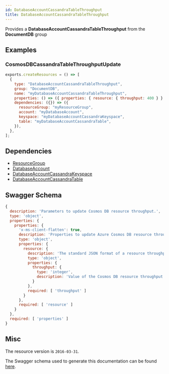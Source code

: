 ```yaml
---
id: DatabaseAccountCassandraTableThroughput
title: DatabaseAccountCassandraTableThroughput
---
```

Provides a **DatabaseAccountCassandraTableThroughput** from the **DocumentDB** group
## Examples
### CosmosDBCassandraTableThroughputUpdate
```js
exports.createResources = () => [
  {
    type: "DatabaseAccountCassandraTableThroughput",
    group: "DocumentDB",
    name: "myDatabaseAccountCassandraTableThroughput",
    properties: () => ({ properties: { resource: { throughput: 400 } } }),
    dependencies: ({}) => ({
      resourceGroup: "myResourceGroup",
      account: "myDatabaseAccount",
      keyspace: "myDatabaseAccountCassandraKeyspace",
      table: "myDatabaseAccountCassandraTable",
    }),
  },
];

```
## Dependencies
- [ResourceGroup](../Resources/ResourceGroup.md)
- [DatabaseAccount](../DocumentDB/DatabaseAccount.md)
- [DatabaseAccountCassandraKeyspace](../DocumentDB/DatabaseAccountCassandraKeyspace.md)
- [DatabaseAccountCassandraTable](../DocumentDB/DatabaseAccountCassandraTable.md)
## Swagger Schema
```js
{
  description: 'Parameters to update Cosmos DB resource throughput.',
  type: 'object',
  properties: {
    properties: {
      'x-ms-client-flatten': true,
      description: 'Properties to update Azure Cosmos DB resource throughput.',
      type: 'object',
      properties: {
        resource: {
          description: 'The standard JSON format of a resource throughput',
          type: 'object',
          properties: {
            throughput: {
              type: 'integer',
              description: 'Value of the Cosmos DB resource throughput'
            }
          },
          required: [ 'throughput' ]
        }
      },
      required: [ 'resource' ]
    }
  },
  required: [ 'properties' ]
}
```
## Misc
The resource version is `2016-03-31`.

The Swagger schema used to generate this documentation can be found [here](https://github.com/Azure/azure-rest-api-specs/tree/main/specification/cosmos-db/resource-manager/Microsoft.DocumentDB/stable/2016-03-31/cosmos-db.json).
